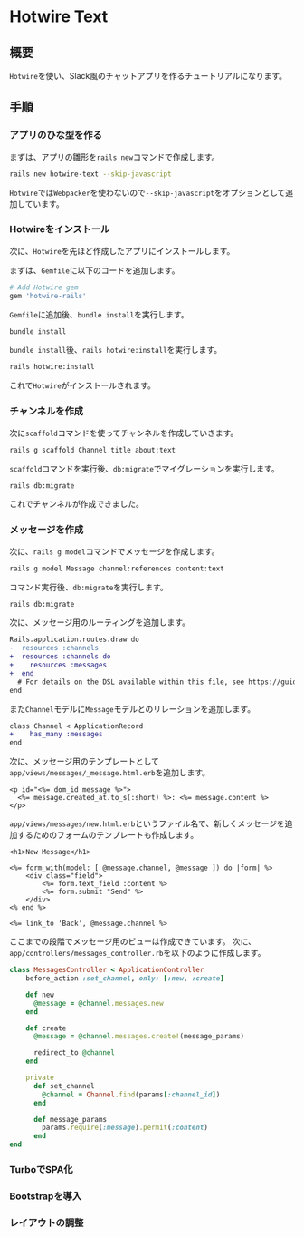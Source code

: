 # Hotwire Text
## 概要

`Hotwire`を使い、Slack風のチャットアプリを作るチュートリアルになります。

## 手順
### アプリのひな型を作る

まずは、アプリの雛形を`rails new`コマンドで作成します。

```bash
rails new hotwire-text --skip-javascript
```

`Hotwire`では`Webpacker`を使わないので`--skip-javascript`をオプションとして追加しています。

### Hotwireをインストール

次に、`Hotwire`を先ほど作成したアプリにインストールします。

まずは、`Gemfile`に以下のコードを追加します。

```ruby
# Add Hotwire gem
gem 'hotwire-rails'
```

`Gemfile`に追加後、`bundle install`を実行します。

```bash
bundle install
```

`bundle install`後、`rails hotwire:install`を実行します。

```bash
rails hotwire:install
```

これで`Hotwire`がインストールされます。

### チャンネルを作成

次に`scaffold`コマンドを使ってチャンネルを作成していきます。

```bash
rails g scaffold Channel title about:text
```

`scaffold`コマンドを実行後、`db:migrate`でマイグレーションを実行します。

```bash
rails db:migrate
```

これでチャンネルが作成できました。


### メッセージを作成

次に、`rails g model`コマンドでメッセージを作成します。

```bash
rails g model Message channel:references content:text
```

コマンド実行後、`db:migrate`を実行します。

```bash
rails db:migrate
```

次に、メッセージ用のルーティングを追加します。

```diff
Rails.application.routes.draw do
-  resources :channels
+  resources :channels do
+    resources :messages
+  end
  # For details on the DSL available within this file, see https://guides.rubyonrails.org/routing.html
end

```

また`Channel`モデルに`Message`モデルとのリレーションを追加します。

```diff
class Channel < ApplicationRecord
+    has_many :messages
end

```

次に、メッセージ用のテンプレートとして`app/views/messages/_message.html.erb`を追加します。

```erb
<p id="<%= dom_id message %>">
  <%= message.created_at.to_s(:short) %>: <%= message.content %>
</p>

```

`app/views/messages/new.html.erb`というファイル名で、新しくメッセージを追加するためのフォームのテンプレートも作成します。


```erb
<h1>New Message</h1>

<%= form_with(model: [ @message.channel, @message ]) do |form| %>
    <div class="field">
        <%= form.text_field :content %>
        <%= form.submit "Send" %>
    </div>
<% end %>

<%= link_to 'Back', @message.channel %>

```

ここまでの段階でメッセージ用のビューは作成できています。
次に、`app/controllers/messages_controller.rb`を以下のように作成します。


```ruby
class MessagesController < ApplicationController
    before_action :set_channel, only: [:new, :create]

    def new
      @message = @channel.messages.new
    end

    def create
      @message = @channel.messages.create!(message_params)

      redirect_to @channel
    end

    private
      def set_channel
        @channel = Channel.find(params[:channel_id])
      end

      def message_params
        params.require(:message).permit(:content)
      end
end

```

### TurboでSPA化

### Bootstrapを導入

### レイアウトの調整